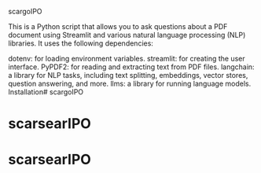 scargoIPO

This is a Python script that allows you to ask questions about a PDF document using Streamlit and various natural language processing (NLP) libraries. It uses the following dependencies:

dotenv: for loading environment variables.
streamlit: for creating the user interface.
PyPDF2: for reading and extracting text from PDF files.
langchain: a library for NLP tasks, including text splitting, embeddings, vector stores, question answering, and more.
llms: a library for running language models.
Installation# scargoIPO
# scarsearIPO
# scarsearIPO
